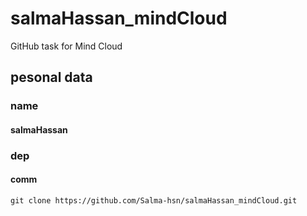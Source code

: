 # salmaHassan_mindCloud
GitHub task for Mind Cloud
## pesonal data
### name
#### salmaHassan
### dep
#### comm
```
git clone https://github.com/Salma-hsn/salmaHassan_mindCloud.git
```
